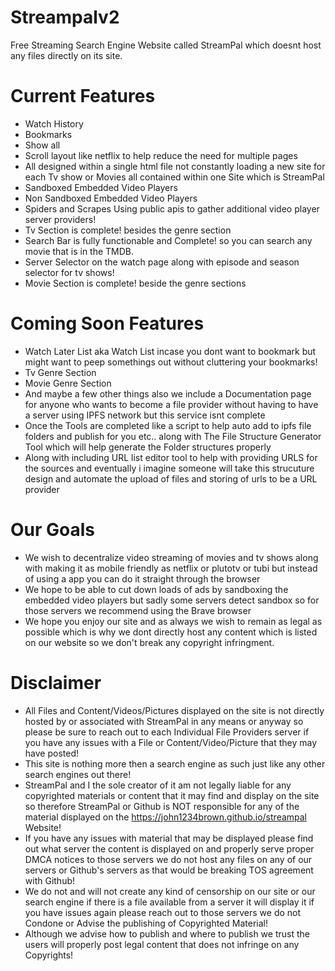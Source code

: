 # Streampalv2
Free Streaming Search Engine Website called StreamPal which doesnt host any files directly on its site.

# Current Features
- Watch History
- Bookmarks
- Show all
- Scroll layout like netflix to help reduce the need for multiple pages
- All designed within a single html file not constantly loading a new site for each Tv show or Movies all contained within one Site which is StreamPal
- Sandboxed Embedded Video Players
- Non Sandboxed Embedded Video Players
- Spiders and Scrapes Using public apis to gather additional video player server providers!
- Tv Section is complete! besides the genre section
- Search Bar is fully functionable and Complete! so you can search any movie that is in the TMDB.
- Server Selector on the watch page along with episode and season selector for tv shows!
- Movie Section is complete! beside the genre sections

# Coming Soon Features
- Watch Later List aka Watch List incase you dont want to bookmark but might want to peep somethings out without cluttering your bookmarks!
- Tv Genre Section
- Movie Genre Section
- And maybe a few other things also we include a Documentation page for anyone who wants to become a file provider without having to have a server using IPFS network but this service isnt complete
- Once the Tools are completed like a script to help auto add to ipfs file folders and publish for you etc.. along with The File Structure Generator Tool which will help generate the Folder structures properly
- Along with including URL list editor tool to help with providing URLS for the sources and eventually i imagine someone will take this strucuture design and automate the upload of files and storing of urls to be a URL provider



# Our Goals
- We wish to decentralize video streaming of movies and tv shows along with making it as mobile friendly as netflix or plutotv or tubi but instead of using a app you can do it straight through the browser
- We hope to be able to cut down loads of ads by sandboxing the embedded video players but sadly some servers detect sandbox so for those servers we recommend using the Brave browser
- We hope you enjoy our site and as always we wish to remain as legal as possible which is why we dont directly host any content which is listed on our website so we don't break any copyright infringment.


# Disclaimer
- All Files and Content/Videos/Pictures displayed on the site is not directly hosted by or associated with StreamPal in any means or anyway so please be sure to reach out to each Individual File Providers server if you have any issues with a File or Content/Video/Picture that they may have posted!
- This site is nothing more then a search engine as such just like any other search engines out there!
- StreamPal and I the sole creator of it am not legally liable for any copyrighted materials or content that it may find and display on the site so therefore StreamPal or Github is NOT responsible for any of the material displayed on the https://john1234brown.github.io/streampal Website!
- If you have any issues with material that may be displayed please find out what server the content is displayed on and properly serve proper DMCA notices to those servers we do not host any files on any of our servers or Github's servers as that would be breaking TOS agreement with Github!
- We do not and will not create any kind of censorship on our site or our search engine if there is a file available from a server it will display it if you have issues again please reach out to those servers we do not Condone or Advise the publishing of Copyrighted Material!
- Although we advise how to publish and where to publish we trust the users will properly post legal content that does not infringe on any Copyrights!
